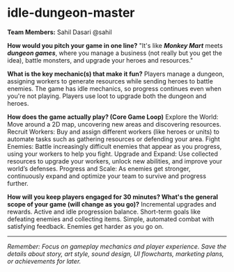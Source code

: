 # idle-dungeon-master

**Team Members:** Sahil Dasari @sahil

**How would you pitch your game in one line?**
"It's like ***Monkey Mart*** meets ***dungeon games***, where you manage a business (not really but you get the idea), battle monsters, and upgrade your heroes and resources."

**What is the key mechanic(s) that make it fun?**
Players manage a dungeon, assigning workers to generate resources while sending heroes to battle enemies. The game has idle mechanics, so progress continues even when you're not playing. Players use loot to upgrade both the dungeon and heroes.

**How does the game actually play? (Core Game Loop)**
Explore the World: Move around a 2D map, uncovering new areas and discovering resources.
Recruit Workers: Buy and assign different workers (like heroes or units) to automate tasks such as gathering resources or defending your area.
Fight Enemies: Battle increasingly difficult enemies that appear as you progress, using your workers to help you fight.
Upgrade and Expand: Use collected resources to upgrade your workers, unlock new abilities, and improve your world’s defenses.
Progress and Scale: As enemies get stronger, continuously expand and optimize your team to survive and progress further.


**How will you keep players engaged for 30 minutes? What's the general scope of your game (will change as you go)?**
Incremental upgrades and rewards.
Active and idle progression balance.
Short-term goals like defeating enemies and collecting items.
Simple, automated combat with satisfying feedback.
Enemies get harder as you go on.

---
*Remember: Focus on gameplay mechanics and player experience. Save the details about story, art style, sound design, UI flowcharts, marketing plans, or achievements for later.*
